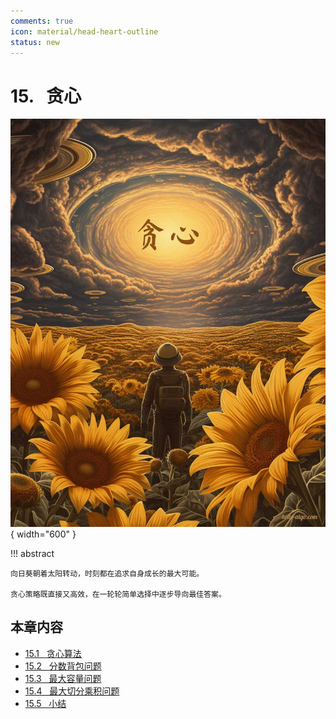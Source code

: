 ```yaml
---
comments: true
icon: material/head-heart-outline
status: new
---
```


# 15. &nbsp; 贪心

<div class="center-table" markdown>

![贪心](../assets/covers/chapter_greedy.jpg){ width="600" }

</div>

!!! abstract

    向日葵朝着太阳转动，时刻都在追求自身成长的最大可能。

    贪心策略既直接又高效，在一轮轮简单选择中逐步导向最佳答案。

## 本章内容

- [15.1 &nbsp; 贪心算法](https://www.hello-algo.com/chapter_greedy/greedy_algorithm/)
- [15.2 &nbsp; 分数背包问题](https://www.hello-algo.com/chapter_greedy/fractional_knapsack_problem/)
- [15.3 &nbsp; 最大容量问题](https://www.hello-algo.com/chapter_greedy/max_capacity_problem/)
- [15.4 &nbsp; 最大切分乘积问题](https://www.hello-algo.com/chapter_greedy/max_product_cutting_problem/)
- [15.5 &nbsp; 小结](https://www.hello-algo.com/chapter_greedy/summary/)
